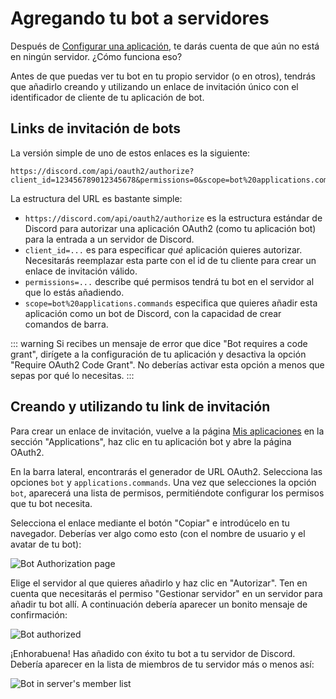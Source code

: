 # Agregando tu bot a servidores

Después de [Configurar una aplicación](/preparations/setting-up-a-bot-application.md), te darás cuenta de que aún no está en ningún servidor. ¿Cómo funciona eso?

Antes de que puedas ver tu bot en tu propio servidor (o en otros), tendrás que añadirlo creando y utilizando un enlace de invitación único con el identificador de cliente de tu aplicación de bot.

## Links de invitación de bots

La versión simple de uno de estos enlaces es la siguiente:

```:no-line-numbers
https://discord.com/api/oauth2/authorize?client_id=123456789012345678&permissions=0&scope=bot%20applications.commands
```

La estructura del URL es bastante simple:

* `https://discord.com/api/oauth2/authorize` es la estructura estándar de Discord para autorizar una aplicación OAuth2 (como tu aplicación bot) para la entrada a un servidor de Discord.
* `client_id=...` es para especificar _qué_ aplicación quieres autorizar. Necesitarás reemplazar esta parte con el id de tu cliente para crear un enlace de invitación válido.
* `permissions=...` describe qué permisos tendrá tu bot en el servidor al que lo estás añadiendo.
* `scope=bot%20applications.commands` especifica que quieres añadir esta aplicación como un bot de Discord, con la capacidad de crear comandos de barra.

::: warning
Si recibes un mensaje de error que dice "Bot requires a code grant", dirígete a la configuración de tu aplicación y desactiva la opción "Require OAuth2 Code Grant". No deberías activar esta opción a menos que sepas por qué lo necesitas.
:::

## Creando y utilizando tu link de invitación

Para crear un enlace de invitación, vuelve a la página [Mis aplicaciones](https://discord.com/developers/applications/me) en la sección "Applications", haz clic en tu aplicación bot y abre la página OAuth2.

En la barra lateral, encontrarás el generador de URL OAuth2. Selecciona las opciones `bot` y `applications.commands`. Una vez que selecciones la opción `bot`, aparecerá una lista de permisos, permitiéndote configurar los permisos que tu bot necesita.

Selecciona el enlace mediante el botón "Copiar" e introdúcelo en tu navegador. Deberías ver algo como esto (con el nombre de usuario y el avatar de tu bot):

![Bot Authorization page](./images/bot-auth-page.png)

Elige el servidor al que quieres añadirlo y haz clic en "Autorizar". Ten en cuenta que necesitarás el permiso "Gestionar servidor" en un servidor para añadir tu bot allí. A continuación debería aparecer un bonito mensaje de confirmación:

![Bot authorized](./images/bot-authorized.png)

¡Enhorabuena! Has añadido con éxito tu bot a tu servidor de Discord. Debería aparecer en la lista de miembros de tu servidor más o menos así:

![Bot in server's member list](./images/bot-in-memberlist.png)
